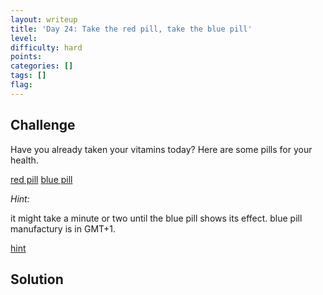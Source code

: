 ```yaml
---
layout: writeup
title: 'Day 24: Take the red pill, take the blue pill'
level:
difficulty: hard
points:
categories: []
tags: []
flag:
---
```

## Challenge

Have you already taken your vitamins today? Here are some pills for your
health.

[red pill](writeupfiles/redpill.zip)
[blue pill](writeupfiles/bluepill.zip)

*Hint:*

it might take a minute or two until the blue pill shows its effect. blue
pill manufactury is in GMT+1.

[hint](writeupfiles/hint.mp3)

## Solution

